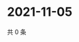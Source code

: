 # 2021-11-05

共 0 条

<!-- BEGIN WEIBO -->
<!-- 最后更新时间 Fri Nov 05 2021 13:12:27 GMT+0800 (China Standard Time) -->

<!-- END WEIBO -->
